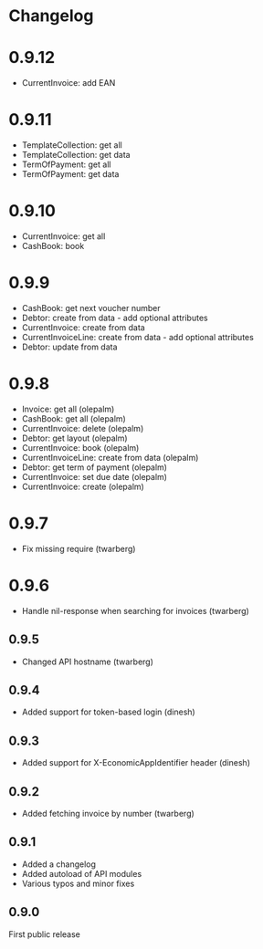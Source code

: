 # Changelog

# 0.9.12

 - CurrentInvoice: add EAN

# 0.9.11

 - TemplateCollection: get all
 - TemplateCollection: get data
 - TermOfPayment: get all
 - TermOfPayment: get data

# 0.9.10

 - CurrentInvoice: get all
 - CashBook: book

# 0.9.9

 - CashBook: get next voucher number
 - Debtor: create from data - add optional attributes
 - CurrentInvoice: create from data
 - CurrentInvoiceLine: create from data - add optional attributes
 - Debtor: update from data

# 0.9.8

 - Invoice: get all (olepalm)
 - CashBook: get all (olepalm)
 - CurrentInvoice: delete (olepalm)
 - Debtor: get layout (olepalm)
 - CurrentInvoice: book (olepalm)
 - CurrentInvoiceLine: create from data (olepalm)
 - Debtor: get term of payment (olepalm)
 - CurrentInvoice: set due date (olepalm)
 - CurrentInvoice: create (olepalm)


# 0.9.7

 - Fix missing require (twarberg)

# 0.9.6

 - Handle nil-response when searching for invoices (twarberg)

## 0.9.5

 - Changed API hostname (twarberg)

## 0.9.4

 - Added support for token-based login (dinesh)

## 0.9.3

- Added support for X-EconomicAppIdentifier header (dinesh)

## 0.9.2

- Added fetching invoice by number (twarberg)

## 0.9.1

- Added a changelog
- Added autoload of API modules
- Various typos and minor fixes

## 0.9.0

First public release
